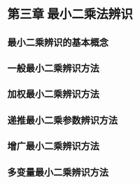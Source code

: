 # 第三章 最小二乘法辨识
## 最小二乘辨识的基本概念
## 一般最小二乘辨识方法
## 加权最小二乘辨识方法
## 递推最小二乘参数辨识方法
## 增广最小二乘辨识方法
## 多变量最小二乘辨识方法